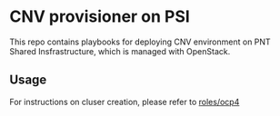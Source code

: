 # CNV provisioner on PSI
This repo contains playbooks for deploying CNV environment on PNT Shared Insfrastructure, which is managed with OpenStack. 

## Usage
For instructions on cluser creation, please refer to [roles/ocp4](https://github.com/mali-chainzee/OpenShift-Provisioner/tree/master/roles/ocp4)  
